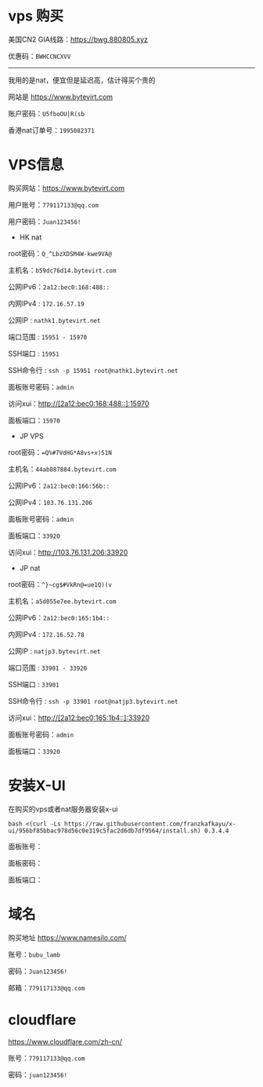 # vps 购买

美国CN2 GIA线路：<https://bwg.880805.xyz>

优惠码：`BWHCCNCXVV`

---------------------------------------------

我用的是nat，便宜但是延迟高，估计得买个贵的

网站是 <https://www.bytevirt.com>

账户密码：`U5fboOU|R(sb`

香港nat订单号：`1995082371`

# VPS信息

购买网站：<https://www.bytevirt.com>

用户账号：`779117133@qq.com`

用户密码：`Juan123456!`

* HK nat

root密码：`Q_^LbzXDSM4W-kwe9VA@`

主机名：`b59dc76d14.bytevirt.com`

公网IPv6：`2a12:bec0:168:488::`

内网IPv4 : `172.16.57.19`

公网IP : `nathk1.bytevirt.net`

端口范围 : `15951 - 15970`

SSH端口 : `15951`

SSH命令行 : `ssh -p 15951 root@nathk1.bytevirt.net`

面板账号密码：`admin`

访问xui：<http://[2a12:bec0:168:488::]:15970>

面板端口：`15970`

* JP VPS

root密码：`=Q%#7VdHG*A8vs+x)51N`

主机名：`44ab887884.bytevirt.com`

公网IPv6：`2a12:bec0:166:56b::`

公网IPv4：`103.76.131.206`

面板账号密码：`admin`

面板端口：`33920`

访问xui：<http://103.76.131.206:33920>

* JP nat

root密码：`^}~cg$#VkRn@=ue1Q)(v`

主机名：`a5d055e7ee.bytevirt.com`

公网IPv6：`2a12:bec0:165:1b4::`

内网IPv4 : `172.16.52.78`

公网IP : `natjp3.bytevirt.net`

端口范围 : `33901 - 33920`

SSH端口 : `33901`

SSH命令行 : `ssh -p 33901 root@natjp3.bytevirt.net`

访问xui：<http://[2a12:bec0:165:1b4::]:33920>

面板账号密码：`admin`

面板端口：`33920`

# 安装X-UI

在购买的vps或者nat服务器安装x-ui

```shell
bash <(curl -Ls https://raw.githubusercontent.com/franzkafkayu/x-ui/956bf85bbac978d56c0e319c5fac2d6db7df9564/install.sh) 0.3.4.4
```

面板账号：

面板密码：

面板端口：

# 域名
购买地址 <https://www.namesilo.com/>

账号：`bubu_lamb`

密码：`Juan123456!`

邮箱：`779117133@qq.com`

# cloudflare
<https://www.cloudflare.com/zh-cn/>

账号：`779117133@qq.com`

密码：`juan123456!`

